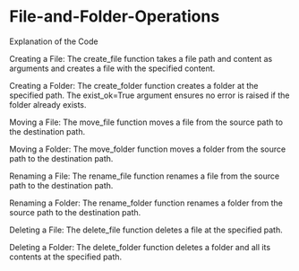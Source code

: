 # File-and-Folder-Operations

Explanation of the Code

Creating a File: The create_file function takes a file path and content as arguments and creates a file with the specified content.

Creating a Folder: The create_folder function creates a folder at the specified path. The exist_ok=True argument ensures no error is raised if the folder already exists.

Moving a File: The move_file function moves a file from the source path to the destination path.

Moving a Folder: The move_folder function moves a folder from the source path to the destination path.

Renaming a File: The rename_file function renames a file from the source path to the destination path.

Renaming a Folder: The rename_folder function renames a folder from the source path to the destination path.

Deleting a File: The delete_file function deletes a file at the specified path.

Deleting a Folder: The delete_folder function deletes a folder and all its contents at the specified path.
